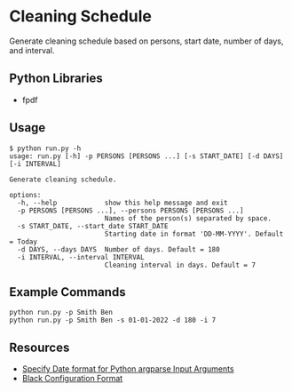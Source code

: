 # Cleaning Schedule

Generate cleaning schedule based on persons, start date, number of days, and interval.

## Python Libraries

* fpdf

## Usage

```output
$ python run.py -h
usage: run.py [-h] -p PERSONS [PERSONS ...] [-s START_DATE] [-d DAYS] [-i INTERVAL]

Generate cleaning schedule.

options:
  -h, --help            show this help message and exit
  -p PERSONS [PERSONS ...], --persons PERSONS [PERSONS ...]
                        Names of the person(s) separated by space.
  -s START_DATE, --start_date START_DATE
                        Starting date in format 'DD-MM-YYYY'. Default = Today
  -d DAYS, --days DAYS  Number of days. Default = 180
  -i INTERVAL, --interval INTERVAL
                        Cleaning interval in days. Default = 7
```

## Example Commands

```shell
python run.py -p Smith Ben
python run.py -p Smith Ben -s 01-01-2022 -d 180 -i 7
```

## Resources

* [Specify Date format for Python argparse Input Arguments](https://stackoverflow.com/questions/25470844/specify-date-format-for-python-argparse-input-arguments)
* [Black Configuration Format](https://black.readthedocs.io/en/stable/usage_and_configuration/the_basics.html#configuration-format)
